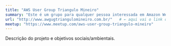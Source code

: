 ```yaml
---
title: "AWS User Group Triangulo Mineiro"
summary: "Este é um grupo para qualquer pessoa interessada em Amazon Web Services, Cloud Computing, Certificações, implementação e manutenção de arquitetura AWS, EC2, S3, High Scalability Computing, usos reais de AWS e servidores em nuvem, SaaS, IAAS, PAAS e muito mais."
url: "http://www.awgugtriangulomineiro.com.br/"   # ← aqui vai o link do site
meetup: "https://www.meetup.com/aws-user-group-triangulo-mineiro" 
---
```


Descrição do projeto e objetivos sociais/ambientais.
